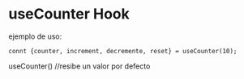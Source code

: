 # useCounter Hook


ejemplo de uso:

```
connt {counter, increment, decremente, reset} = useCounter(10);

```

useCounter() //resibe un valor por defecto